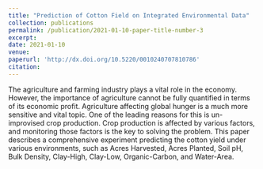 ```yaml
---
title: "Prediction of Cotton Field on Integrated Environmental Data"
collection: publications
permalink: /publication/2021-01-10-paper-title-number-3
excerpt: 
date: 2021-01-10
venue: 
paperurl: 'http://dx.doi.org/10.5220/0010240707810786'
citation: 
---
```

The agriculture and farming industry plays a vital role in the economy. However, the importance of agriculture cannot be fully quantified in terms of its economic profit. Agriculture affecting global hunger is a much more sensitive and vital topic. One of the leading reasons for this is un-improvised crop production. Crop production is affected by various factors, and monitoring those factors is the key to solving the problem. This paper describes a comprehensive experiment predicting the cotton yield under various environments, such as Acres Harvested, Acres Planted, Soil pH, Bulk Density, Clay-High, Clay-Low, Organic-Carbon, and Water-Area.